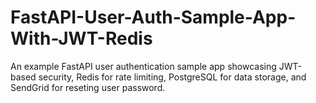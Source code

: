 # FastAPI-User-Auth-Sample-App-With-JWT-Redis
An example FastAPI user authentication sample app showcasing JWT-based security, Redis for rate limiting, PostgreSQL for data storage, and SendGrid for reseting user password.
